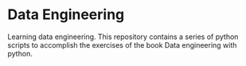 # Data Engineering

Learning data engineering. 
This repository contains a series of python scripts to accomplish the exercises of the book Data engineering with python.
